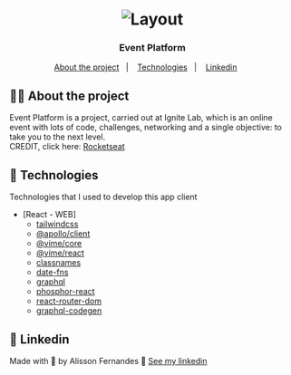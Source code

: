 <h1 align="center">
  <img alt="Layout" src="https://res.cloudinary.com/dbdv7jazw/image/upload/v1656252482/event-platform_fx3jt8.png">
</h1>

<h3 align="center">  
  Event Platform
</h3>

<p align="center">
  <a href="#%EF%B8%8F-about-the-project">About the project</a>&nbsp;&nbsp;&nbsp;|&nbsp;&nbsp;&nbsp;
  <a href="#-technologies">Technologies</a>&nbsp;&nbsp;&nbsp;|&nbsp;&nbsp;&nbsp;
  <a href="#-linkedin">Linkedin</a>&nbsp;&nbsp;&nbsp;&nbsp;&nbsp;&nbsp;
</p>

## 🧒🏽 About the project

Event Platform is a project, carried out at Ignite Lab, which is an online event with lots of code, challenges, networking and a single objective: to take you to the next level.</br>
CREDIT, click here: [Rocketseat](https://www.rocketseat.com.br/)</br>

## 🚀 Technologies

Technologies that I used to develop this app client

- [React - WEB]
  - [tailwindcss](https://tailwindcss.com/)
  - [@apollo/client](https://www.apollographql.com/docs/react/get-started)
  - [@vime/core](https://vimejs.com/getting-started/installation)
  - [@vime/react](https://vimejs.com/getting-started/installation)
  - [classnames](https://www.npmjs.com/package/classnames)
  - [date-fns](https://date-fns.org/)
  - [graphql](https://graphql.org/)
  - [phosphor-react](https://phosphoricons.com/)
  - [react-router-dom](https://v5.reactrouter.com/web/guides/quick-start)
  - [graphql-codegen](https://www.graphql-code-generator.com/)

## 🔗 Linkedin
Made with 💜 by Alisson Fernandes 👋 [See my linkedin](https://www.linkedin.com/in/alisson-fernandes-417bb0137/)
